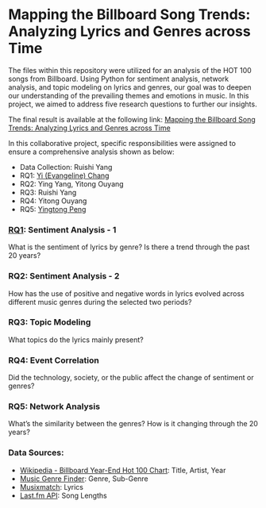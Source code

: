 # Mapping the Billboard Song Trends: Analyzing Lyrics and Genres across Time

The files within this repository were utilized for an analysis of the HOT 100 songs from Billboard. Using Python for sentiment analysis, network analysis, and topic modeling on lyrics and genres, our goal was to deepen our understanding of the prevailing themes and emotions in music. In this project, we aimed to address five research questions to further our insights.

The final result is available at the following link: [Mapping the Billboard Song Trends: Analyzing Lyrics and Genres across Time](<Mapping the Billboard Song Trends.pdf>)

In this collaborative project, specific responsibilities were assigned to ensure a comprehensive analysis shown as below:
- Data Collection: Ruishi Yang
- RQ1: [Yi (Evangeline) Chang](https://github.com/Evangeline-Chang)
- RQ2: Ying Yang, Yitong Ouyang
- RQ3: Ruishi Yang
- RQ4: Yitong Ouyang
- RQ5: [Yingtong Peng](https://github.com/bulala99)

### [RQ1](RQ1_sentiment_analysis.ipynb): Sentiment Analysis - 1
What is the sentiment of lyrics by genre? Is there a trend through the past 20 years?

### RQ2: Sentiment Analysis - 2
How has the use of positive and negative words in lyrics evolved across different music genres during the selected two periods?

### RQ3: Topic Modeling
What topics do the lyrics mainly present?

### RQ4: Event Correlation
Did the technology, society, or the public affect the change of sentiment or genres?

### RQ5: Network Analysis
What’s the similarity between the genres? How is it changing through the 20 years?

### Data Sources:
- [Wikipedia - Billboard Year-End Hot 100 Chart](https://en.wikipedia.org/wiki/Billboard_Year-End_Hot_100_singles_of_2021): Title, Artist, Year
- [Music Genre Finder](https://www.chosic.com/music-genre-finder/): Genre, Sub-Genre
- [Musixmatch](https://www.musixmatch.com): Lyrics
- [Last.fm API](https://www.last.fm/api): Song Lengths
